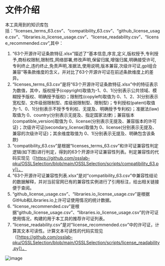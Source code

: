 # 文件介绍
本工具用到的知识库包括：“licenses_terms_63.csv”、“compatibility_63.csv”、“github_license_usage.csv”、“libraries.io_license_usage.csv”、“license_readability.csv”、“license_recommended.csv”,其中：
1. “63个开源许可证条款特征.xlsx”描述了“基本信息,序言,定义,版权授予,专利授予,商标权限制,限制性,网络部署,修改声明,保留归属,增强归属,明确接受许可,专利终止,违约终止,免责声明,准据法,使用说明,版本兼容,次级许可证,gpl组合兼容"等条款维度的含义，并对比了63个开源许可证在前述条款维度上的差异。   
2. “licenses_terms_63.csv”是将“63个开源许可证条款特征.xlsx”中的特征表示为数值，其中，版权授予(copyright)取值为-1、0、1(分别表示公共领域、模糊授予版权、明确授予版权)；限制性(copyleft)取值为 0、1、2、3(分别表示宽松型、文件级弱限制型、库级弱限制型、限制型)；专利授权(patent)取值为-1、0、1(分别表示不授予专利权、无提及、明确授予专利权)；准据法(law)取值为 0、country(分别表示无提及、指定国家法律)；兼容版本(compatible_version)取值为 0、license(分别表示无提及、兼容版本的许可证)；次级许可证(secondary_license)取值为 0、license(分别表示无提及、兼容的次级许可证)；其余维度取值为 0、1(分别表示无提及、明确包含该条款)   
3. “compatibility_63.csv”是根据“licenses_terms_63.csv”和许可证兼容性判定逻辑(如下图)进行判定，得到的63个开源许可证兼容性列表。判定兼容性的代码实现见（[https://github.com/osslab-pku/OSSLSelection/blob/main/OSSLSelection/scripts/compatibility_63.py]）。          
4. “63个开源许可证兼容性列表.xlsx”是对“compatibility_63.csv”中兼容性结论的数据解释，并对当前官网已有的兼容性实例进行了引用标注，给出相关链接便于查阅。  
5. “github_license_usage.csv”、“libraries.io_license_usage.csv”是根据GitHub和Libraries.io上许可证使用情况的统计数据。   
6. “license_recommended.csv”是根据“github_license_usage.csv”、“libraries.io_license_usage.csv”的许可证使用情况，构建的用于本工具的推荐许可证列表。   
7. “license_readability.csv”是对“license_recommended.csv”中的许可证，计算其文本可读性。计算文本可读性的代码实现见（[https://github.com/osslab-pku/OSSLSelection/blob/main/OSSLSelection/scripts/license_readability.py]）。    

![image](https://github.com/osslab-pku/OSSLSelection/assets/24621557/b37a4793-9333-418f-b8cb-dc5b80505367)
    

